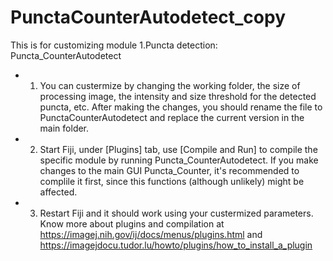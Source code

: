# PunctaCounterAutodetect_copy

This is for customizing module 1.Puncta detection: Puncta_CounterAutodetect               
-  1. You can custermize by changing the working folder, the size of processing image, the intensity and size threshold for the detected puncta, etc. After making the changes, you should rename the file to PunctaCounterAutodetect and replace the current version in the main folder. 
-  2. Start Fiji, under [Plugins] tab, use [Compile and Run] to compile the specific module by running Puncta_CounterAutodetect. If you make changes to the main GUI Puncta_Counter, it's recommended to complile it first, since this functions (although unlikely) might be affected. 
-  3. Restart Fiji and it should work using your custermized parameters. Know more about plugins and compilation at https://imagej.nih.gov/ij/docs/menus/plugins.html and https://imagejdocu.tudor.lu/howto/plugins/how_to_install_a_plugin
